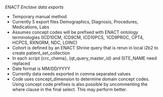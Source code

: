  *ENACT Enclave data exports*
- Temporary manual method 
- Currently 5 export files Demographics, Diagnosis, Procedures, Medications, Labs
- Assumes concept codes will be prefixed with ENACT ontology terminologies (ICD10CM, ICD9CM, ICD10PCS, 'ICD9PROC, CPT4, HCPCS, RXNORM, NDC, LOINC)
- Cohort is defined by an ENACT Shrine query that is rerun in local i2b2 to create patient_set_collection
- In each script {crc_chema}, {qt_query_master_id} and SITE_NAME need replaced
- Date format is MM/DD/YYYY
- Currently data needs exported in comma separated values
- Code uses concept_dimension to determine domain concept codes. Using concept code prefixes is also possible by uncommenting the where clause in the final select. This may perform better.
